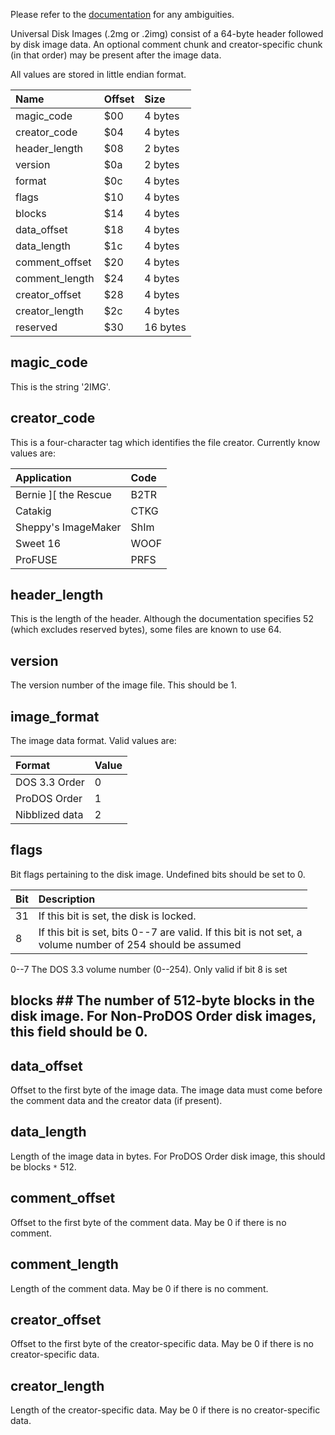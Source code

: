 Please refer to the [documentation](http://web.archive.org/web/20060308055210/http://www.a2central.com/programming/filetypes/ftne00130.html) for any ambiguities.


Universal Disk Images (.2mg or .2img) consist of a 64-byte header followed by disk image data.  An optional comment chunk and creator-specific chunk (in that order) may be present after the image data.

All values are stored in little endian format.

| **Name** | **Offset** | **Size** |
|:---------|:-----------|:---------|
|  magic\_code | $00 | 4 bytes |
| creator\_code | $04  | 4 bytes |
| header\_length | $08 | 2 bytes |
| version | $0a | 2 bytes |
| format | $0c | 4 bytes |
| flags | $10 | 4 bytes |
| blocks | $14 | 4 bytes |
| data\_offset | $18 | 4 bytes |
| data\_length | $1c | 4 bytes |
| comment\_offset | $20 | 4 bytes |
| comment\_length | $24 | 4 bytes |
| creator\_offset | $28 | 4 bytes |
| creator\_length | $2c | 4 bytes |
| reserved | $30 | 16 bytes |


## magic\_code ##

This is the string '2IMG'.

## creator\_code ##
This is a four-character tag which identifies the file creator.  Currently know values are:

| **Application** | **Code** |
|:----------------|:---------|
| Bernie ][ the Rescue | B2TR |
| Catakig | CTKG |
| Sheppy's ImageMaker | ShIm |
| Sweet 16 | WOOF |
| ProFUSE | PRFS |

## header\_length ##
This is the length of the header.  Although the documentation specifies 52 (which excludes reserved bytes), some files are known to use 64.

## version ##
The version number of the image file.  This should be 1.

## image\_format ##
The image data format.  Valid values are:

| **Format** | **Value** |
|:-----------|:----------|
| DOS 3.3 Order | 0 |
| ProDOS Order | 1 |
| Nibblized data | 2 |

## flags ##
Bit flags pertaining to the disk image.  Undefined bits should be set to 0.

| **Bit** | **Description** |
|:--------|:----------------|
| 31 | If this bit is set, the disk is locked. |
| 8 | If this bit is set, bits 0--7 are valid.  If this bit is not set, a <br> volume number of 254 should be assumed  <br>
<tr><td> 0--7 </td><td> The DOS 3.3 volume number (0--254).  Only valid if bit 8 is set </td></tr></tbody></table>

<h2>blocks ##
The number of 512-byte blocks in the disk image.  For Non-ProDOS Order disk images, this field should be 0.

## data\_offset ##
Offset to the first byte of the image data.  The image data must come before the comment data and the creator data (if present).

## data\_length ##
Length of the image data in bytes.  For ProDOS Order disk image, this should be blocks `*` 512.

## comment\_offset ##
Offset to the first byte of the comment data.  May be 0 if there is no comment.

## comment\_length ##
Length of the comment data.  May be 0 if there is no comment.

## creator\_offset ##
Offset to the first byte of the creator-specific data.  May be 0 if there is no creator-specific data.

## creator\_length ##
Length of the creator-specific data.  May be 0 if there is no creator-specific data.